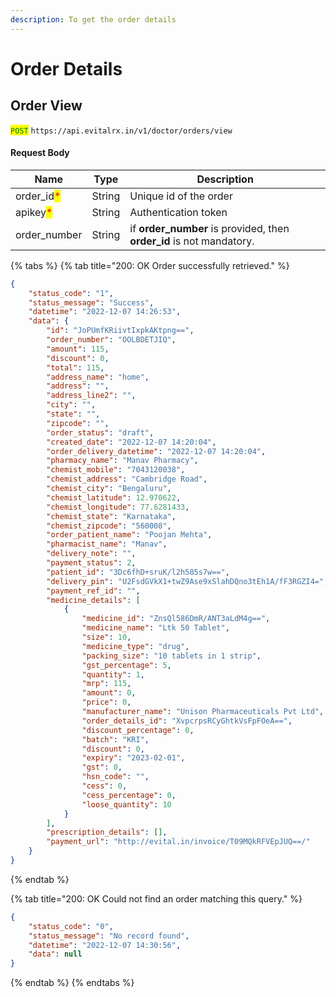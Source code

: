 ```yaml
---
description: To get the order details
---
```


# Order Details

## Order View

<mark style="color:green;">`POST`</mark> `https://api.evitalrx.in/v1/doctor/orders/view`

#### Request Body

| Name                                        | Type   | Description                                                            |
| ------------------------------------------- | ------ | ---------------------------------------------------------------------- |
| order\_id<mark style="color:red;">\*</mark> | String | Unique id of the order                                                 |
| apikey<mark style="color:red;">\*</mark>    | String | Authentication token                                                   |
| order\_number                               | String | if **order\_number** is provided, then **order\_id** is not mandatory. |

{% tabs %}
{% tab title="200: OK Order successfully retrieved." %}
```json
{
    "status_code": "1",
    "status_message": "Success",
    "datetime": "2022-12-07 14:26:53",
    "data": {
        "id": "JoPUmfKRiivtIxpkAKtpng==",
        "order_number": "OOLBDETJIQ",
        "amount": 115,
        "discount": 0,
        "total": 115,
        "address_name": "home",
        "address": "",
        "address_line2": "",
        "city": "",
        "state": "",
        "zipcode": "",
        "order_status": "draft",
        "created_date": "2022-12-07 14:20:04",
        "order_delivery_datetime": "2022-12-07 14:20:04",
        "pharmacy_name": "Manav Pharmacy",
        "chemist_mobile": "7043120038",
        "chemist_address": "Cambridge Road",
        "chemist_city": "Bengaluru",
        "chemist_latitude": 12.970622,
        "chemist_longitude": 77.6281433,
        "chemist_state": "Karnataka",
        "chemist_zipcode": "560008",
        "order_patient_name": "Poojan Mehta",
        "pharmacist_name": "Manav",
        "delivery_note": "",
        "payment_status": 2,
        "patient_id": "3Dc6fhD+sruK/l2h585s7w==",
        "delivery_pin": "U2FsdGVkX1+twZ9Ase9xSlahDQno3tEh1A/fF3RGZI4=",
        "payment_ref_id": "",
        "medicine_details": [
            {
                "medicine_id": "ZnsQl586DmR/ANT3aLdM4g==",
                "medicine_name": "Ltk 50 Tablet",
                "size": 10,
                "medicine_type": "drug",
                "packing_size": "10 tablets in 1 strip",
                "gst_percentage": 5,
                "quantity": 1,
                "mrp": 115,
                "amount": 0,
                "price": 0,
                "manufacturer_name": "Unison Pharmaceuticals Pvt Ltd",
                "order_details_id": "XvpcrpsRCyGhtkVsFpFOeA==",
                "discount_percentage": 0,
                "batch": "KRI",
                "discount": 0,
                "expiry": "2023-02-01",
                "gst": 0,
                "hsn_code": "",
                "cess": 0,
                "cess_percentage": 0,
                "loose_quantity": 10
            }
        ],
        "prescription_details": [],
        "payment_url": "http://evital.in/invoice/T09MQkRFVEpJUQ==/"
    }
}
```
{% endtab %}

{% tab title="200: OK Could not find an order matching this query." %}
```json
{
    "status_code": "0",
    "status_message": "No record found",
    "datetime": "2022-12-07 14:30:56",
    "data": null
}
```
{% endtab %}
{% endtabs %}
